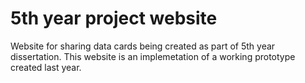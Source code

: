 # 5th year project website
Website for sharing data cards being created as part of 5th year dissertation. This website is an implemetation of a working prototype created last year.
